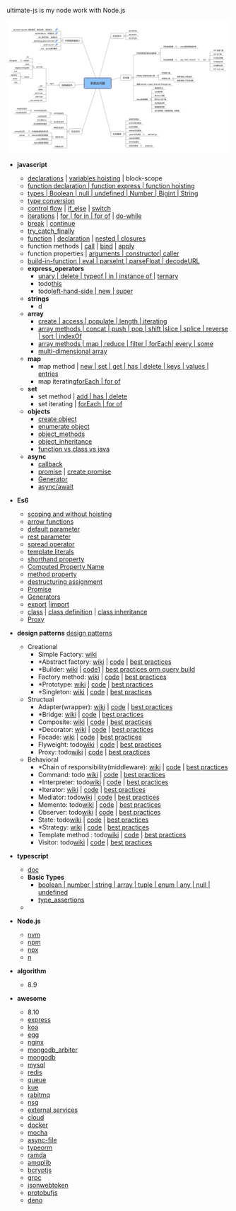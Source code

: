 
ultimate-js is my node work with Node.js

![Alt text](./system.png)

- **javascript**
  - [declarations](./javascript/declarations/declarations.js) | [variables hoisting](./javascript/declarations/variable_hoisting.js) | block-scope  
  - [function declaration | function express | function hoisting](javascript/function/function_declarate.js)
  - [types | Boolean | null | undefined | Number | Bigint | String](./javascript/types/types.js)   
  - [type conversion](./javascript/types/type_conversion.js)
  - [control flow](./javascript/control_flow) | [if_else](./javascript/control_flow/if_else.js) | [switch](./javascript/control_flow/switch.js)
  - [iterations](./javascript/iterations) | [for | for in | for of](./javascript/iterations/for.js)  | [do-while](./javascript/iterations/do_while.js) 
  - [break](./javascript/terminates_statement/terminates.js) | [continue](./javascript/terminates_statement/terminates.js)
  - [try_catch_finally](./javascript/exception_handling/try_catch_finally.js)
  - [function](./javascript/function) | [declaration](./javascript/function/function_declarate.js) | [nested | closures](./javascript/function/function_nested_closures.js) 
  - function methods | [call](./javascript/function/function_methods_call.js) | [bind](./javascript/function/function_methods_bind.js) | [apply](./javascript/function/function_methods_apply.js)
  - function properties | [arguments | constructor| caller ](./javascript/function/function_properties.js)
  - [build-in-function | eval | parseInt | parseFloat | decodeURL](./javascript/build_in_functions/build_in_function.js)
  - **express_operators**
     - [unary | delete | typeof | in | instance of ](./javascript/expressions_operators/unary_ternary.js) | [ternary](./javascript/expressions_operators/unary_ternary.js)
     - todo[this](./javascript/expressions_operators/this.js)
     - todo[left-hand-side | new | super](./javascript/expressions_operators/new_super.js)
  -  **strings**
     - d
  -  **array**
     - [create | access | populate | length | iterating](./javascript/array/create_access.js)
     - [array methods | concat | push | pop | shift |slice | splice | reverse | sort | indexOf](./javascript/array/array_methods_operator.js)
     - [array methods | map | reduce | filter | forEach| every | some ](./javascript/array/array_methods_iterating.js)
     - [multi-dimensional array](./javascript/array/2d_object_array.js)
  -  **map** 
     - map method | [new | set | get | has | delete | keys | values | entries](./javascript/map/map.js)
     - map iterating[forEach | for of](./javascript/map/map.js)
  -  **set** 
     - set method | [add | has | delete ](./javascript/set/set.js)
     - set iterating | [forEach | for of](./javascript/set/set.js)
  -  **objects** 
     -  [create object](./javascript/objects/create_objects.js)
     -  [enumerate object](./javascript/objects/enumerate_objects.js)
     -  [object_methods](./javascript/objects/objects_methods.js)
     -  [object_inheritance](./javascript/objects/objects_inheritance.js)
     -  [function vs class vs java](./javascript/objects/function_vs_class_vs_java.js)
  -  **async**  
     -  [callback](./javascript/async/callback/callback.js)
     -  [promise](./javascript/async/promise/promise.js) | [create promise](./javascript/async/promise/create_promise.js)
     -  [Generator](./javascript/async/Generator/generator.js)
     -  [async/await](./javascript/async/async_await/async_await.js)    
- **Es6**
   - [scoping and without hoisting](./es6/scoped.js)
   - [arrow functions](./es6/arrow_functions/arrow_function.js)
   - [default parameter](es6/parameter/default_parameter.js)
   - [rest parameter](./es6/parameter/rest_parameter.js)
   - [spread operator](./es6/parameter/rest_parameter.js)
   - [template literals](./es6/template_literal.js)
   - [shorthand property](es6/object_properties/shorthand_property.js)
   - [Computed Property Name](es6/object_properties/computed_property_name.js)
   - [method property](./es6/build_in_methods/build_in_methods.js)   
   - [destructuring assignment](./es6/destructuring/destructuring.js)
   - [Promise](./javascript/async/promise/promise.js)
   - [Generators](./javascript/async/Generator/generator.js)
   - [export](https://developer.mozilla.org/zh-CN/docs/Web/JavaScript/Reference/Statements/export) |[import](https://developer.mozilla.org/zh-CN/docs/Web/JavaScript/Reference/Statements/import)
   - [class](./es6/classes) | [class definition](./es6/classes/class_definition.js) | [class inheritance](./es6/classes/class_inheritance.js)
   - [Proxy](./es6/proxy/proxy.js)
   
- **design patterns**  [design patterns](https://loredanacirstea.github.io/es6-design-patterns/#builder)
  - Creational
    - Simple Factory: [wiki](https://en.wikipedia.org/wiki/Factory_(object-oriented_programming)) 
    - *Abstract factory: [wiki](https://en.wikipedia.org/wiki/Abstract_factory_pattern) | [code](design-patterns/creational/abstract_factory/abstract_factory.js) | [best practices]()
    - *Builder: [wiki](https://en.wikipedia.org/wiki/Builder_pattern) | [code1](design-patterns/creational/builder/builder.js) | [best practices orm query build]() 
    - Factory method: [wiki](https://en.wikipedia.org/wiki/Factory_method_pattern) | [code](design-patterns/creational/factory_method/factory_method.js) | [best practices]()
    - *Prototype: [wiki](https://en.wikipedia.org/wiki/Prototype_pattern) | [code](./design-patterns/creational/prototype/prototype.js) | [best practices]() 
    - *Singleton: [wiki](https://en.wikipedia.org/wiki/Singleton_pattern) | [code](./design-patterns/creational/singleton/singleton.js) | [best practices]() 
  - Structual
    - Adapter(wrapper): [wiki](https://en.wikipedia.org/wiki/Adapter_pattern) | [code](./design-patterns/structual/adapter/adapter.js) | [best practices]() 
    - *Bridge: [wiki](https://en.wikipedia.org/wiki/Bridge_pattern) | [code](./design-patterns/structual/bridge/bridge.js) | [best practices]() 
    - Composite: [wiki](https://en.wikipedia.org/wiki/Composite_pattern) | [code](./design-patterns/structual/composite/composite.js) | [best practices]() 
    - *Decorator: [wiki](https://en.wikipedia.org/wiki/Decorator_pattern) | [code](./design-patterns/structual/decorator/decorator.js) | [best practices]() 
    - Facade: [wiki](https://en.wikipedia.org/wiki/Facade_pattern) | [code](./design-patterns/structual/facade/facade.js) | [best practices]() 
    - Flyweight: todo[wiki](https://en.wikipedia.org/wiki/Flyweight_pattern) | [code](./design-patterns/structual/flyweight/flyweight.js) | [best practices]() 
    - Proxy: todo[wiki](https://en.wikipedia.org/wiki/Proxy_pattern) | [code](./design-patterns/structual/proxy/proxy.js) | [best practices]() 
  - Behavioral
    - *Chain of responsibility(middleware): [wiki](https://en.wikipedia.org/wiki/Chain-of-responsibility_pattern) | [code](./design-patterns/behavioral/chain_of_responsibility/chain_of_responsibility.js) | [best practices]() 
    - Command: todo [wiki](https://en.wikipedia.org/wiki/Command_pattern) | [code]() | [best practices]() 
    - *Interpreter: todo[wiki](https://en.wikipedia.org/wiki/Interpreter_pattern) | [code]() | [best practices]() 
    - *Iterator: [wiki](https://en.wikipedia.org/wiki/Iterator_pattern) | [code]() | [best practices]() 
    - Mediator: todo[wiki](https://en.wikipedia.org/wiki/Mediator_pattern) | [code]() | [best practices]() 
    - Memento: todo[wiki](https://en.wikipedia.org/wiki/Memento_pattern) | [code]() | [best practices]() 
    - Observer: todo[wiki](https://en.wikipedia.org/wiki/Observer_pattern) | [code]() | [best practices]() 
    - State: todo[wiki](https://en.wikipedia.org/wiki/State_pattern) | [code]() | [best practices]() 
    - *Strategy: [wiki](https://en.wikipedia.org/wiki/Strategy_pattern) | [code](./design-patterns/behavioral/strategy/strategy.js) | [best practices]() 
    - Template method : todo[wiki](https://en.wikipedia.org/wiki/Template_method_pattern) | [code]() | [best practices]() 
    - Visitor: todo[wiki](https://en.wikipedia.org/wiki/Visitor_pattern) | [code]() | [best practices]() 

- **typescript**
   - [doc](./typescript/typescript.md)
   - **Basic Types**
      - [boolean | number | string | array | tuple | enum | any | null | undefined](./typescript/basic-types/basic_type.ts)
      - [type_assertions](./typescript/basic-types/type_assertions.ts)
   - 
- **Node.js**
   - [nvm](https://github.com/nvm-sh/nvm)
   - [npm](https://www.npmjs.com/)
   - [npx](https://www.npmjs.com/package/npx)
   - [n](https://github.com/tj/n)
  
- **algorithm**  
   - 8.9
  

- **awesome**
  - 8.10
  - [express]()
  - [koa]()
  - [egg]()
  - [nginx](./docs/nginx.md)
  - [mongodb_arbiter](./docs/mongodb_arbiter.md)
  - [mongodb](./docs/mongodb.md) 
  - [mysql](./docs/mysql.md)
  - [redis](./docs/redis.md)
  - [queue]() 
  - [kue]() 
  - [rabitmq]() 
  - [nsq](./docs/queue.md)
  - [external services](./docs/external_services.md)
  - [cloud](./docs/cloud.md)
  - [docker](./docs/docker.md)
  - [mocha](./docs/mocha.md)
  - [async-file]()
  - [typeorm]()
  - [ramda]()
  - [amqplib]()
  - [bcryptjs]()
  - [grpc]()
  - [jsonwebtoken]()
  - [protobufjs]()
  - [deno]()
  